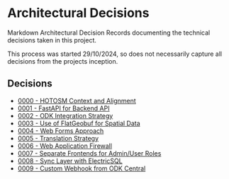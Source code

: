 # Architectural Decisions

Markdown Architectural Decision Records documenting the technical decisions
taken in this project.

This process was started 29/10/2024, so does not necessarily capture all decisions
from the projects inception.

## Decisions

- [0000 - HOTOSM Context and Alignment](0000-hotosm.md)
- [0001 - FastAPI for Backend API](0001-fastapi.md)
- [0002 - ODK Integration Strategy](0002-odk.md)
- [0003 - Use of FlatGeobuf for Spatial Data](0003-flatgeobuf.md)
- [0004 - Web Forms Approach](0004-web-forms.md)
- [0005 - Translation Strategy](0005-translations.md)
- [0006 - Web Application Firewall](0006-web-app-firewall.md)
- [0007 - Separate Frontends for Admin/User Roles](0007-separate-frontends.md)
- [0008 - Sync Layer with ElectricSQL](0008-sync-layer.md)
- [0009 - Custom Webhook from ODK Central](0009-central-webhook.md)
